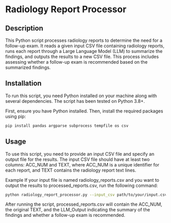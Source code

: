 # Radiology Report Processor

## Description
This Python script processes radiology reports to determine the need for a follow-up exam. It reads a given input CSV file containing radiology reports, runs each report through a Large Language Model (LLM) to summarize the findings, and outputs the results to a new CSV file. This process includes assessing whether a follow-up exam is recommended based on the summarized findings.

## Installation
To run this script, you need Python installed on your machine along with several dependencies. The script has been tested on Python 3.8+.

First, ensure you have Python installed. Then, install the required packages using pip:

```bash
pip install pandas argparse subprocess tempfile os csv
```

## Usage
To use this script, you need to provide an input CSV file and specify an output file for the results. The input CSV file should have at least two columns: ACC_NUM and TEXT, where ACC_NUM is a unique identifier for each report, and TEXT contains the radiology report text lines.

Example
If your input file is named radiology_reports.csv and you want to output the results to processed_reports.csv, run the following command:
```bash
python radiology_report_processor.py --input_csv path/to/your/input.csv --output_csv path/to/your/output.csv
```

After running the script, processed_reports.csv will contain the ACC_NUM, the original TEXT, and the LLM_Output indicating the summary of the findings and whether a follow-up exam is recommended.
